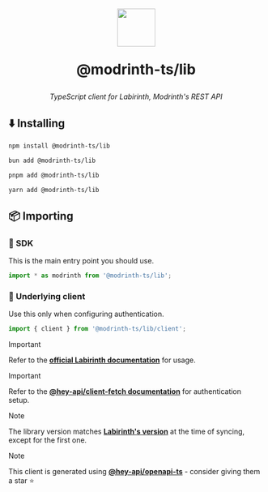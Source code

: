 <h1 align="center">
    <img src="https://github.com/modrinth-ts.png" width="75" height="auto">
    <p>@modrinth-ts/lib</p>
</h1>
<p align="center">
    <i>TypeScript client for Labirinth, Modrinth's REST API</i>
</p>

## ⬇️ Installing

```bash
npm install @modrinth-ts/lib
```

```bash
bun add @modrinth-ts/lib
```

```bash
pnpm add @modrinth-ts/lib
```

```bash
yarn add @modrinth-ts/lib
```

## 📦 Importing

### 🧩 SDK

This is the main entry point you should use.

```ts
import * as modrinth from '@modrinth-ts/lib';
```

### 🤝 Underlying client

Use this only when configuring authentication.

```ts
import { client } from '@modrinth-ts/lib/client';
```

> [!IMPORTANT]
> Refer to the [**official Labirinth documentation**](https://docs.modrinth.com/api/) for usage.

> [!IMPORTANT]
> Refer to the [**@hey-api/client-fetch documentation**](https://heyapi.dev/openapi-ts/clients/fetch#auth) for authentication setup.

> [!NOTE]  
> The library version matches [**Labirinth's version**](https://docs.modrinth.com/api/#overview) at the time of syncing, except for the first one.

> [!NOTE]  
> This client is generated using [**@hey-api/openapi-ts**](https://github.com/hey-api/openapi-ts) - consider giving them a star ⭐